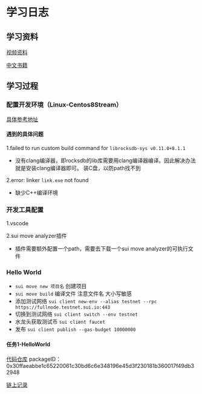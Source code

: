# 学习日志

## 学习资料

[视频资料](https://github.com/movefuns/SuiStartrek/blob/main/video.md)

[中文书籍](https://intro-zh.sui-book.com/unit-one/lessons/1_%E9%85%8D%E7%BD%AE%E7%8E%AF%E5%A2%83.html)

## 学习过程
### 配置开发环境（Linux-Centos8Stream）
[具体参考地址](https://docs.sui.io/guides/developer/getting-started/sui-install#prerequisites)

#### 遇到的具体问题
1.failed to run custom build command for `librocksdb-sys v0.11.0+8.1.1`

- 没有clang编译器，即rocksdb的lib库需要用clang编译器编译。因此解决办法就是安装clang编译器即可。 装C盘，以防path找不到

2.error: linker `link.exe` not found
- 缺少C++编译环境

### 开发工具配置
1.vscode

2.sui move analyzer插件

- 插件需要额外配置一个path，需要去下载一个sui move analyzer的可执行文件

### Hello World
- ``sui move new 项目名`` 创建项目
- ``sui move build`` 编译文件 注意文件名 大小写敏感
- 添加测试网络 ``sui client new-env --alias testnet --rpc https://fullnode.testnet.sui.io:443``
- 切换到测试网络 ``sui client switch --env testnet``
- 水龙头获取测试币 ``sui client faucet``
- 发布 ``sui client publish --gas-budget 10000000``


#### 任务1-HelloWorld
[代码仓库](https://github.com/CHENkai8385/sui_study/blob/main/hello_world/sources/hello.move)
packageID：0x30ffaeabbe1c65220061c30bd6c6e348196e45d3f230181b360017f49db32948

[链上记录](https://suiexplorer.com/txblock/Gdo3dM3LvKCZSRnvTP8yeFwyco8ASeajsKkEgCjTn1rw?network=testnet)
